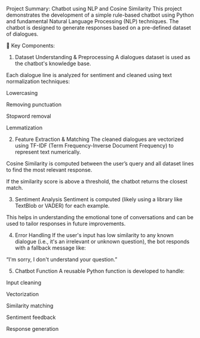 Project Summary: Chatbot using NLP and Cosine Similarity
This project demonstrates the development of a simple rule-based chatbot using Python and fundamental Natural Language Processing (NLP) techniques. The chatbot is designed to generate responses based on a pre-defined dataset of dialogues.

🔧 Key Components:

1. Dataset Understanding & Preprocessing
A dialogues dataset is used as the chatbot's knowledge base.

Each dialogue line is analyzed for sentiment and cleaned using text normalization techniques:

Lowercasing

Removing punctuation

Stopword removal

Lemmatization

2. Feature Extraction & Matching
The cleaned dialogues are vectorized using TF-IDF (Term Frequency-Inverse Document Frequency) to represent text numerically.

Cosine Similarity is computed between the user’s query and all dataset lines to find the most relevant response.

If the similarity score is above a threshold, the chatbot returns the closest match.

3. Sentiment Analysis
Sentiment is computed (likely using a library like TextBlob or VADER) for each example.

This helps in understanding the emotional tone of conversations and can be used to tailor responses in future improvements.

4. Error Handling
If the user's input has low similarity to any known dialogue (i.e., it's an irrelevant or unknown question), the bot responds with a fallback message like:

“I'm sorry, I don't understand your question.”

5. Chatbot Function
A reusable Python function is developed to handle:

Input cleaning

Vectorization

Similarity matching

Sentiment feedback

Response generation


